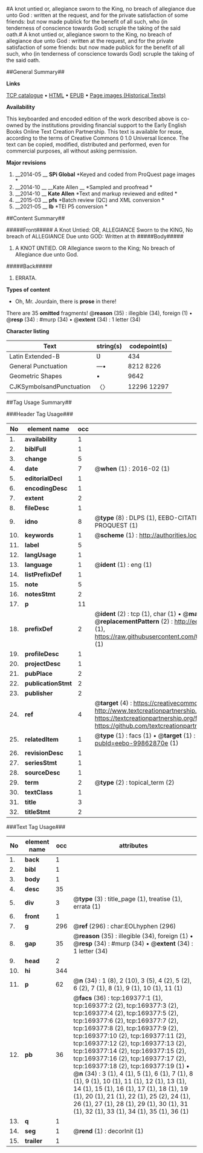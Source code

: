#A knot untied or, allegiance sworn to the King, no breach of allegiance due unto God : written at the request, and for the private satisfaction of some friends: but now made publick for the benefit of all such, who (in tenderness of conscience towards God) scruple the taking of the said oath.#
A knot untied or, allegiance sworn to the King, no breach of allegiance due unto God : written at the request, and for the private satisfaction of some friends: but now made publick for the benefit of all such, who (in tenderness of conscience towards God) scruple the taking of the said oath.

##General Summary##

**Links**

[TCP catalogue](http://www.ota.ox.ac.uk/tcp/)  • 
[HTML](http://tei.it.ox.ac.uk/tcp/Texts-HTML/free/A87/A87823.html)  • 
[EPUB](http://tei.it.ox.ac.uk/tcp/Texts-EPUB/free/A87/A87823.epub) • 
[Page images (Historical Texts)](https://historicaltexts.jisc.ac.uk/eebo-99862870e)

**Availability**

This keyboarded and encoded edition of the work described above is co-owned by the
    institutions providing financial support to the Early English Books Online Text Creation
    Partnership. This text is available for reuse, according to the terms of  Creative Commons 0 1.0 Universal
    licence. The text can be copied, modified, distributed and performed, even for commercial
    purposes, all without asking permission.

**Major revisions**

1. __2014-05 __ __SPi Global__ *Keyed and coded from ProQuest page images *
1. __2014-10 __ __Kate Allen __ *Sampled and proofread *
1. __2014-10 __ __Kate Allen__ *Text and markup reviewed and edited *
1. __2015-03 __ __pfs__ *Batch review (QC) and XML conversion *
1. __2021-05 __ __lb__ *TEI P5 conversion *

##Content Summary##

#####Front#####
A Knot Untied: OR, ALLEGIANCE Sworn to the KING, No breach of ALLEGIANCE Due unto GOD: Written at th
#####Body#####

1. A KNOT ƲNTIED. OR Allegiance sworn to the King; No breach of Allegiance due unto God.

#####Back#####

1. ERRATA.

**Types of content**

  * Oh, Mr. Jourdain, there is **prose** in there!

There are 35 **omitted** fragments! 
 @__reason__ (35) : illegible (34), foreign (1)  •  @__resp__ (34) : #murp (34)  •  @__extent__ (34) : 1 letter (34)

**Character listing**


|Text|string(s)|codepoint(s)|
|---|---|---|
|Latin Extended-B|Ʋ|434|
|General Punctuation|—•|8212 8226|
|Geometric Shapes|▪|9642|
|CJKSymbolsandPunctuation|〈〉|12296 12297|

##Tag Usage Summary##

###Header Tag Usage###

|No|element name|occ|attributes|
|---|---|---|---|
|1.|__availability__|1||
|2.|__biblFull__|1||
|3.|__change__|5||
|4.|__date__|7| @__when__ (1) : 2016-02 (1)|
|5.|__editorialDecl__|1||
|6.|__encodingDesc__|1||
|7.|__extent__|2||
|8.|__fileDesc__|1||
|9.|__idno__|8| @__type__ (8) : DLPS (1), EEBO-CITATION (1), VID (1), EEBO-PROQUEST (1), STC (3), PROQUEST (1)|
|10.|__keywords__|1| @__scheme__ (1) : http://authorities.loc.gov/ (1)|
|11.|__label__|5||
|12.|__langUsage__|1||
|13.|__language__|1| @__ident__ (1) : eng (1)|
|14.|__listPrefixDef__|1||
|15.|__note__|5||
|16.|__notesStmt__|2||
|17.|__p__|11||
|18.|__prefixDef__|2| @__ident__ (2) : tcp (1), char (1)  •  @__matchPattern__ (2) : ([0-9\-]+):([0-9IVX]+) (1), (.+) (1)  •  @__replacementPattern__ (2) : http://eebo.chadwyck.com/downloadtiff?vid=$1&page=$2 (1), https://raw.githubusercontent.com/textcreationpartnership/Texts/master/tcpchars.xml#$1 (1)|
|19.|__profileDesc__|1||
|20.|__projectDesc__|1||
|21.|__pubPlace__|2||
|22.|__publicationStmt__|2||
|23.|__publisher__|2||
|24.|__ref__|4| @__target__ (4) : https://creativecommons.org/publicdomain/zero/1.0/ (1), http://www.textcreationpartnership.org/docs/. (1), https://textcreationpartnership.org/faq/#faq05 (1), https://github.com/textcreationpartnership (1)|
|25.|__relatedItem__|1| @__type__ (1) : facs (1)  •  @__target__ (1) : https://data.historicaltexts.jisc.ac.uk/view?pubId=eebo-99862870e (1)|
|26.|__revisionDesc__|1||
|27.|__seriesStmt__|1||
|28.|__sourceDesc__|1||
|29.|__term__|2| @__type__ (2) : topical_term (2)|
|30.|__textClass__|1||
|31.|__title__|3||
|32.|__titleStmt__|2||


###Text Tag Usage###

|No|element name|occ|attributes|
|---|---|---|---|
|1.|__back__|1||
|2.|__bibl__|1||
|3.|__body__|1||
|4.|__desc__|35||
|5.|__div__|3| @__type__ (3) : title_page (1), treatise (1), errata (1)|
|6.|__front__|1||
|7.|__g__|296| @__ref__ (296) : char:EOLhyphen (296)|
|8.|__gap__|35| @__reason__ (35) : illegible (34), foreign (1)  •  @__resp__ (34) : #murp (34)  •  @__extent__ (34) : 1 letter (34)|
|9.|__head__|2||
|10.|__hi__|344||
|11.|__p__|62| @__n__ (34) : 1 (8), 2 (10), 3 (5), 4 (2), 5 (2), 6 (2), 7 (1), 8 (1), 9 (1), 10 (1), 11 (1)|
|12.|__pb__|36| @__facs__ (36) : tcp:169377:1 (1), tcp:169377:2 (2), tcp:169377:3 (2), tcp:169377:4 (2), tcp:169377:5 (2), tcp:169377:6 (2), tcp:169377:7 (2), tcp:169377:8 (2), tcp:169377:9 (2), tcp:169377:10 (2), tcp:169377:11 (2), tcp:169377:12 (2), tcp:169377:13 (2), tcp:169377:14 (2), tcp:169377:15 (2), tcp:169377:16 (2), tcp:169377:17 (2), tcp:169377:18 (2), tcp:169377:19 (1)  •  @__n__ (34) : 3 (1), 4 (1), 5 (1), 6 (1), 7 (1), 8 (1), 9 (1), 10 (1), 11 (1), 12 (1), 13 (1), 14 (1), 15 (1), 16 (1), 17 (1), 18 (1), 19 (1), 20 (1), 21 (1), 22 (1), 25 (2), 24 (1), 26 (1), 27 (1), 28 (1), 29 (1), 30 (1), 31 (1), 32 (1), 33 (1), 34 (1), 35 (1), 36 (1)|
|13.|__q__|1||
|14.|__seg__|1| @__rend__ (1) : decorInit (1)|
|15.|__trailer__|1||
